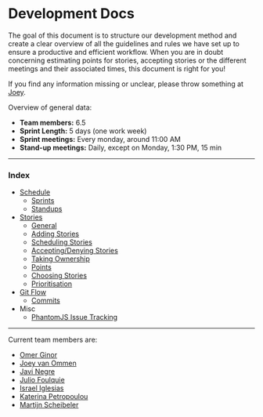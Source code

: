 # Development Docs #

The goal of this document is to structure our development method and create a clear overview of all the guidelines and rules we have set up to ensure a productive and efficient workflow. When you are in doubt concerning estimating points for stories, accepting stories or the different meetings and their associated times, this document is right for you! 

If you find any information missing or unclear, please throw something at [Joey](mailto:joey@twittercounter.com).

Overview of general data:
* __Team members:__ 6.5
* __Sprint Length:__ 5 days (one work week)
* __Sprint meetings:__ Every monday, around 11:00 AM
* __Stand-up meetings:__ Daily, except on Monday, 1:30 PM, 15 min

* * *

### Index ###
* [Schedule](schedule.md)
	* [Sprints](schedule.md#sprints)
	* [Standups](schedule.md#standups)
* [Stories](stories.md)
	* [General](stories.md#storiesgeneral)
	* [Adding Stories](stories.md#addingstories)
	* [Scheduling Stories](stories.md#schedulingstories)
	* [Accepting/Denying Stories](stories.md#aodstories)
	* [Taking Ownership](stories.md#takingownership)
	* [Points](stories.md#points)
	* [Choosing Stories](stories.md#choosingstories)
	* [Prioritisation](stories.md#prioritisation)
* [Git Flow](git-flow.md)
	* [Commits](git-flow.md#commits)
* Misc
	* [PhantomJS Issue Tracking](misc/phantom-js-findings.md)

* * *

Current team members are:
* [Omer Ginor](https://twitter.com/mightyom)
* [Joey van Ommen](https://twitter.com/Joeynoh)
* [Javi Negre](https://twitter.com/javielnegre)
* [Julio Foulquie](https://twitter.com/julioelpoeta)
* [Israel Iglesias](https://twitter.com/israblekia)
* [Katerina Petropoulou](https://twitter.com/kat_petropoulou)
* [Martijn Scheibeler](https://twitter.com/martijnsch)
